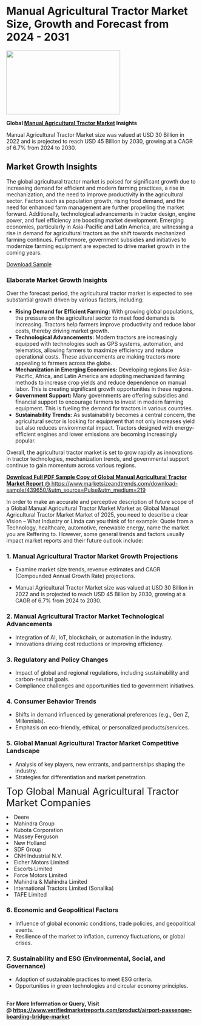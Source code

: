 <H1>Manual Agricultural Tractor Market Size, Growth and Forecast from 2024 - 2031</H1><img class="aligncenter size-medium wp-image-584254" src="https://thirdeyenews.in/wp-content/uploads/2024/09/Global-Market-Research-300x168.jpeg" alt="" width="300" height="168" /><p><strong>Global&nbsp;<a href="https://www.marketsizeandtrends.com/download-sample/439650/&amp;utm_source=Pulse&amp;utm_medium=219">Manual Agricultural Tractor Market</a> Insights</strong></p><p>Manual Agricultural Tractor Market size was valued at USD 30 Billion in 2022 and is projected to reach USD 45 Billion by 2030, growing at a CAGR of 6.7% from 2024 to 2030.</p><p><h2>Market Growth Insights</h2> <p>The global agricultural tractor market is poised for significant growth due to increasing demand for efficient and modern farming practices, a rise in mechanization, and the need to improve productivity in the agricultural sector. Factors such as population growth, rising food demand, and the need for enhanced farm management are further propelling the market forward. Additionally, technological advancements in tractor design, engine power, and fuel efficiency are boosting market development. Emerging economies, particularly in Asia-Pacific and Latin America, are witnessing a rise in demand for agricultural tractors as the shift towards mechanized farming continues. Furthermore, government subsidies and initiatives to modernize farming equipment are expected to drive market growth in the coming years.</p> <p><a href="download_sample_link">Download Sample</a></p> <h3>Elaborate Market Growth Insights</h3> <p>Over the forecast period, the agricultural tractor market is expected to see substantial growth driven by various factors, including:</p> <ul> <li><strong>Rising Demand for Efficient Farming:</strong> With growing global populations, the pressure on the agricultural sector to meet food demands is increasing. Tractors help farmers improve productivity and reduce labor costs, thereby driving market growth.</li> <li><strong>Technological Advancements:</strong> Modern tractors are increasingly equipped with technologies such as GPS systems, automation, and telematics, allowing farmers to maximize efficiency and reduce operational costs. These advancements are making tractors more appealing to farmers across the globe.</li> <li><strong>Mechanization in Emerging Economies:</strong> Developing regions like Asia-Pacific, Africa, and Latin America are adopting mechanized farming methods to increase crop yields and reduce dependence on manual labor. This is creating significant growth opportunities in these regions.</li> <li><strong>Government Support:</strong> Many governments are offering subsidies and financial support to encourage farmers to invest in modern farming equipment. This is fueling the demand for tractors in various countries.</li> <li><strong>Sustainability Trends:</strong> As sustainability becomes a central concern, the agricultural sector is looking for equipment that not only increases yield but also reduces environmental impact. Tractors designed with energy-efficient engines and lower emissions are becoming increasingly popular.</li> </ul> <p>Overall, the agricultural tractor market is set to grow rapidly as innovations in tractor technologies, mechanization trends, and governmental support continue to gain momentum across various regions.</p> <p><a href="get_more_info_link"></p><p><span class=""><strong>Download Full PDF Sample Copy of Global Manual Agricultural Tractor Market Report</strong> @ <a href="https://www.marketsizeandtrends.com/download-sample/439650/&amp;utm_source=Pulse&amp;utm_medium=219" target="_blank">https://www.marketsizeandtrends.com/download-sample/439650/&amp;utm_source=Pulse&amp;utm_medium=219</a></span></p><p>In order to make an accurate and perceptive description of future scope of a Global&nbsp;Manual Agricultural Tractor Market Market as Global&nbsp;Manual Agricultural Tractor Market Market of 2025, you need to describe a clear Vision &ndash; What Industry or Linda can you think of for example: Quote from a Technology, healthcare, automotive, renewable energy, name the market you are Reffering to. However, some general trends and factors usually impact market reports and their future outlook include:</p><h3>1.&nbsp;<strong>Manual Agricultural Tractor Market Growth Projections</strong></h3><ul><li>Examine market size trends, revenue estimates and CAGR (Compounded Annual Growth Rate) projections.</li><li><p>Manual Agricultural Tractor Market size was valued at USD 30 Billion in 2022 and is projected to reach USD 45 Billion by 2030, growing at a CAGR of 6.7% from 2024 to 2030.</p></li></ul><h3>2.&nbsp;<strong>Manual Agricultural Tractor Market Technological Advancements</strong></h3><ul><li>Integration of AI, IoT, blockchain, or automation in the industry.</li><li>Innovations driving cost reductions or improving efficiency.</li></ul><h3>3.&nbsp;<strong>Regulatory and Policy Changes</strong></h3><ul><li>Impact of global and regional regulations, including sustainability and carbon-neutral goals.</li><li>Compliance challenges and opportunities tied to government initiatives.</li></ul><h3>4.&nbsp;<strong>Consumer Behavior Trends</strong></h3><ul><li>Shifts in demand influenced by generational preferences (e.g., Gen Z, Millennials).</li><li>Emphasis on eco-friendly, ethical, or personalized products/services.</li></ul><h3>5.&nbsp;<strong>Global Manual Agricultural Tractor Market Competitive Landscape</strong></h3><ul><li>Analysis of key players, new entrants, and partnerships shaping the industry.</li><li>Strategies for differentiation and market penetration.</li></ul><p data-pm-slice="1 1 []"><span style="color: inherit; font-family: inherit; font-size: 25px;">Top Global Manual Agricultural Tractor Market Companies</span></p><div class="" data-test-id=""><p><li>Deere</li><li> Mahindra Group</li><li> Kubota Corporation</li><li> Massey Ferguson</li><li> New Holland</li><li> SDF Group</li><li> CNH Industrial N.V.</li><li> Eicher Motors Limited</li><li> Escorts Limited</li><li> Force Motors Limited</li><li> Mahindra & Mahindra Limited</li><li> International Tractors Limited (Sonalika)</li><li> TAFE Limited</li></p></div><h3>6.&nbsp;<strong>Economic and Geopolitical Factors</strong></h3><ul><li>Influence of global economic conditions, trade policies, and geopolitical events.</li><li>Resilience of the market to inflation, currency fluctuations, or global crises.</li></ul><h3>7.&nbsp;<strong>Sustainability and ESG (Environmental, Social, and Governance)</strong></h3><ul><li>Adoption of sustainable practices to meet ESG criteria.</li><li>Opportunities in green technologies and circular economy principles.</li></ul><h2><strong style="font-size: 14px;">For More Information or Query, Visit @&nbsp;</strong><a style="background-color: #ffffff; font-size: 14px;" href="https://www.marketsizeandtrends.com/report/manual-agricultural-tractor-market/" target="_blank">https://www.verifiedmarketreports.com/product/airport-passenger-boarding-bridge-market</a></h2>
